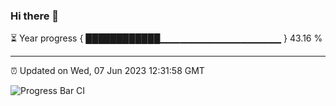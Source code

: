 ### Hi there 👋

⏳ Year progress { ████████████▁▁▁▁▁▁▁▁▁▁▁▁▁▁▁▁▁▁ } 43.16 %

---

⏰ Updated on Wed, 07 Jun 2023 12:31:58 GMT

![Progress Bar CI](https://github.com/liununu/liununu/workflows/Progress%20Bar%20CI/badge.svg)
